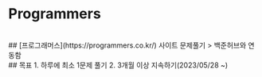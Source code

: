 # Programmers
<br>
## [프로그래머스](https://programmers.co.kr/) 사이트 문제풀기
> 백준허브와 연동함
<br>
## 목표
  1. 하루에 최소 1문제 풀기
  2. 3개월 이상 지속하기(2023/05/28 ~)
